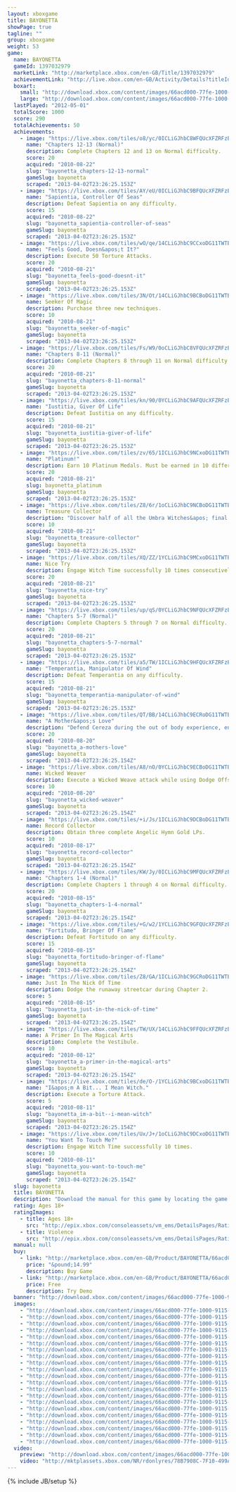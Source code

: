 ```yaml
---
layout: xboxgame
title: BAYONETTA
showPage: true
tagline: ""
group: xboxgame
weight: 53
game: 
  name: BAYONETTA
  gameId: 1397032979
  marketLink: "http://marketplace.xbox.com/en-GB/Title/1397032979"
  achievementLink: "http://live.xbox.com/en-GB/Activity/Details?titleId=1397032979"
  boxart: 
    small: "http://download.xbox.com/content/images/66acd000-77fe-1000-9115-d80253450813/1033/boxartsm.jpg"
    large: "http://download.xbox.com/content/images/66acd000-77fe-1000-9115-d80253450813/1033/boxartlg.jpg"
  lastPlayed: "2012-05-01"
  totalScore: 1000
  score: 290
  totalAchievements: 50
  achievements: 
    - image: "https://live.xbox.com/tiles/o8/yc/0ICLiGJhbC8WFQUcXFZRFzEzL2FjaC8wL2IAAAAA5+fn-7PMuA==.jpg"
      name: "Chapters 12-13 (Normal)"
      description: Complete Chapters 12 and 13 on Normal difficulty.
      score: 20
      acquired: "2010-08-22"
      slug: "bayonetta_chapters-12-13-normal"
      gameSlug: bayonetta
      scraped: "2013-04-02T23:26:25.153Z"
    - image: "https://live.xbox.com/tiles/AY/eU/0ICLiGJhbC9BFQUcXFZRFzEzL2FjaC8wLzUAAAAA5+fn-7uHGg==.jpg"
      name: "Sapientia, Controller Of Seas"
      description: Defeat Sapientia on any difficulty.
      score: 15
      acquired: "2010-08-22"
      slug: "bayonetta_sapientia-controller-of-seas"
      gameSlug: bayonetta
      scraped: "2013-04-02T23:26:25.153Z"
    - image: "https://live.xbox.com/tiles/wO/qe/14CLiGJhbC9CCxoDG11TWTEzL2FjaC8wLzE2AAAAAOfn5-ix6tw=.jpg"
      name: "Feels Good, Doesn&apos;t It?"
      description: Execute 50 Torture Attacks.
      score: 20
      acquired: "2010-08-21"
      slug: "bayonetta_feels-good-doesnt-it"
      gameSlug: bayonetta
      scraped: "2013-04-02T23:26:25.153Z"
    - image: "https://live.xbox.com/tiles/3N/Ot/14CLiGJhbC9BCBoDG11TWTEzL2FjaC8wLzI1AAAAAOfn5-iC08A=.jpg"
      name: Seeker Of Magic
      description: Purchase three new techniques.
      score: 10
      acquired: "2010-08-21"
      slug: "bayonetta_seeker-of-magic"
      gameSlug: bayonetta
      scraped: "2013-04-02T23:26:25.153Z"
    - image: "https://live.xbox.com/tiles/Fs/W9/0oCLiGJhbC8VFQUcXFZRFzEzL2FjaC8wL2EAAAAA5+fn-ZLFDQ==.jpg"
      name: "Chapters 8-11 (Normal)"
      description: Complete Chapters 8 through 11 on Normal difficulty.
      score: 20
      acquired: "2010-08-21"
      slug: "bayonetta_chapters-8-11-normal"
      gameSlug: bayonetta
      scraped: "2013-04-02T23:26:25.153Z"
    - image: "https://live.xbox.com/tiles/kn/90/0YCLiGJhbC9AFQUcXFZRFzEzL2FjaC8wLzQAAAAA5+fn-lt-iQ==.jpg"
      name: "Iustitia, Giver Of Life"
      description: Defeat Iustitia on any difficulty.
      score: 15
      acquired: "2010-08-21"
      slug: "bayonetta_iustitia-giver-of-life"
      gameSlug: bayonetta
      scraped: "2013-04-02T23:26:25.153Z"
    - image: "https://live.xbox.com/tiles/zv/65/1ICLiGJhbC9NCxoDG11TWTEzL2FjaC8wLzE5AAAAAOfn5-uW-tI=.jpg"
      name: "Platinum!"
      description: Earn 10 Platinum Medals. Must be earned in 10 different battles.
      score: 20
      acquired: "2010-08-21"
      slug: bayonetta_platinum
      gameSlug: bayonetta
      scraped: "2013-04-02T23:26:25.153Z"
    - image: "https://live.xbox.com/tiles/Z8/6r/1oCLiGJhbC9NCBoDG11TWTEzL2FjaC8wLzI5AAAAAOfn5-mEzns=.jpg"
      name: Treasure Collector
      description: "Discover half of all the Umbra Witches&apos; final resting places."
      score: 10
      acquired: "2010-08-21"
      slug: "bayonetta_treasure-collector"
      gameSlug: bayonetta
      scraped: "2013-04-02T23:26:25.153Z"
    - image: "https://live.xbox.com/tiles/XQ/ZZ/1YCLiGJhbC9MCxoDG11TWTEzL2FjaC8wLzE4AAAAAOfn5-p2BkE=.jpg"
      name: Nice Try
      description: Engage Witch Time successfully 10 times consecutively.
      score: 20
      acquired: "2010-08-21"
      slug: "bayonetta_nice-try"
      gameSlug: bayonetta
      scraped: "2013-04-02T23:26:25.153Z"
    - image: "https://live.xbox.com/tiles/up/qS/0YCLiGJhbC9NFQUcXFZRFzEzL2FjaC8wLzkAAAAA5+fn-r2aoQ==.jpg"
      name: "Chapters 5-7 (Normal)"
      description: Complete Chapters 5 through 7 on Normal difficulty.
      score: 20
      acquired: "2010-08-21"
      slug: "bayonetta_chapters-5-7-normal"
      gameSlug: bayonetta
      scraped: "2013-04-02T23:26:25.153Z"
    - image: "https://live.xbox.com/tiles/a5/TW/1ICLiGJhbC9HFQUcXFZRFzEzL2FjaC8wLzMAAAAA5+fn+-mUcA==.jpg"
      name: "Temperantia, Manipulator Of Wind"
      description: Defeat Temperantia on any difficulty.
      score: 15
      acquired: "2010-08-21"
      slug: "bayonetta_temperantia-manipulator-of-wind"
      gameSlug: bayonetta
      scraped: "2013-04-02T23:26:25.153Z"
    - image: "https://live.xbox.com/tiles/QT/BB/14CLiGJhbC9ECRoDG11TWTEzL2FjaC8wLzMwAAAAAOfn5-huMF0=.jpg"
      name: "A Mother&apos;s Love"
      description: "Defend Cereza during the out of body experience, ensuring she takes no damage."
      score: 20
      acquired: "2010-08-20"
      slug: "bayonetta_a-mothers-love"
      gameSlug: bayonetta
      scraped: "2013-04-02T23:26:25.154Z"
    - image: "https://live.xbox.com/tiles/A8/nO/0YCLiGJhbC9ECBoDG11TWTEzL2FjaC8wLzIwAAAAAOfn5-7hyR8=.jpg"
      name: Wicked Weaver
      description: Execute a Wicked Weave attack while using Dodge Offset.
      score: 10
      acquired: "2010-08-20"
      slug: "bayonetta_wicked-weaver"
      gameSlug: bayonetta
      scraped: "2013-04-02T23:26:25.154Z"
    - image: "https://live.xbox.com/tiles/+i/Js/1ICLiGJhbC9DCBoDG11TWTEzL2FjaC8wLzI3AAAAAOfn5-tDIuY=.jpg"
      name: Record Collector
      description: Obtain three complete Angelic Hymn Gold LPs.
      score: 10
      acquired: "2010-08-17"
      slug: "bayonetta_record-collector"
      gameSlug: bayonetta
      scraped: "2013-04-02T23:26:25.154Z"
    - image: "https://live.xbox.com/tiles/KW/Jy/0ICLiGJhbC9MFQUcXFZRFzEzL2FjaC8wLzgAAAAA5+fn-11iMg==.jpg"
      name: "Chapters 1-4 (Normal)"
      description: Complete Chapters 1 through 4 on Normal difficulty.
      score: 20
      acquired: "2010-08-15"
      slug: "bayonetta_chapters-1-4-normal"
      gameSlug: bayonetta
      scraped: "2013-04-02T23:26:25.154Z"
    - image: "https://live.xbox.com/tiles/+G/w2/1YCLiGJhbC9GFQUcXFZRFzEzL2FjaC8wLzIAAAAA5+fn+hls4w==.jpg"
      name: "Fortitudo, Bringer Of Flame"
      description: Defeat Fortitudo on any difficulty.
      score: 15
      acquired: "2010-08-15"
      slug: "bayonetta_fortitudo-bringer-of-flame"
      gameSlug: bayonetta
      scraped: "2013-04-02T23:26:25.154Z"
    - image: "https://live.xbox.com/tiles/Z8/GA/1ICLiGJhbC9GCRoDG11TWTEzL2FjaC8wLzMyAAAAAOfn5-uvwXs=.jpg"
      name: Just In The Nick Of Time
      description: Dodge the runaway streetcar during Chapter 2.
      score: 5
      acquired: "2010-08-15"
      slug: "bayonetta_just-in-the-nick-of-time"
      gameSlug: bayonetta
      scraped: "2013-04-02T23:26:25.154Z"
    - image: "https://live.xbox.com/tiles/TW/UX/14CLiGJhbC9FFQUcXFZRFzEzL2FjaC8wLzEAAAAA5+fn+DhlVg==.jpg"
      name: A Primer In The Magical Arts
      description: Complete the Vestibule.
      score: 10
      acquired: "2010-08-12"
      slug: "bayonetta_a-primer-in-the-magical-arts"
      gameSlug: bayonetta
      scraped: "2013-04-02T23:26:25.154Z"
    - image: "https://live.xbox.com/tiles/de/O-/1YCLiGJhbC9BCxoDG11TWTEzL2FjaC8wLzE1AAAAAOfn5-qQ42k=.jpg"
      name: "I&apos;m A Bit... I Mean Witch."
      description: Execute a Torture Attack.
      score: 5
      acquired: "2010-08-11"
      slug: "bayonetta_im-a-bit--i-mean-witch"
      gameSlug: bayonetta
      scraped: "2013-04-02T23:26:25.154Z"
    - image: "https://live.xbox.com/tiles/Ux/J+/1oCLiGJhbC9DCxoDG11TWTEzL2FjaC8wLzE3AAAAAOfn5-lREk8=.jpg"
      name: "You Want To Touch Me?"
      description: Engage Witch Time successfully 10 times.
      score: 10
      acquired: "2010-08-11"
      slug: "bayonetta_you-want-to-touch-me"
      gameSlug: bayonetta
      scraped: "2013-04-02T23:26:25.154Z"
  slug: bayonetta
  title: BAYONETTA
  description: "Download the manual for this game by locating the game on http://marketplace.xbox.com and selecting &ldquo;See Game Manual&quot;.   From the creative geniuses behind Devil May Cry and Resident Evil comes Bayonetta&trade;, a game of 100% pure, unadulterated, climatic action. With powers far beyond the comprehension of mere mortals, our heroine Bayonetta fights countless enemies, evil forces and giant foes in brutal yet graceful ways."
  rating: Ages 18+
  ratingImages: 
    - title: Ages 18+
      src: "http://epix.xbox.com/consoleassets/vm_ems/DetailsPages/RatingSystemID/14/default/Values/14005.png"
    - title: Violence
      src: "http://epix.xbox.com/consoleassets/vm_ems/DetailsPages/RatingSystemID/14/default/Descriptors/14005.png"
  manual: null
  buy: 
    - link: "http://marketplace.xbox.com/en-GB/Product/BAYONETTA/66acd000-77fe-1000-9115-d80253450813?purchase=1&amp;DownloadType=Game"
      price: "&pound;14.99"
      description: Buy Game
    - link: "http://marketplace.xbox.com/en-GB/Product/BAYONETTA/66acd000-77fe-1000-9115-d80253450813?purchase=1&amp;DownloadType=GameDemo"
      price: Free
      description: Try Demo
  banner: "http://download.xbox.com/content/images/66acd000-77fe-1000-9115-d80253450813/1033/banner.png"
  images: 
    - "http://download.xbox.com/content/images/66acd000-77fe-1000-9115-d80253450813/1033/screenlg1.jpg"
    - "http://download.xbox.com/content/images/66acd000-77fe-1000-9115-d80253450813/1033/screenlg2.jpg"
    - "http://download.xbox.com/content/images/66acd000-77fe-1000-9115-d80253450813/1033/screenlg3.jpg"
    - "http://download.xbox.com/content/images/66acd000-77fe-1000-9115-d80253450813/1033/screenlg4.jpg"
    - "http://download.xbox.com/content/images/66acd000-77fe-1000-9115-d80253450813/1033/screenlg5.jpg"
    - "http://download.xbox.com/content/images/66acd000-77fe-1000-9115-d80253450813/1033/screenlg6.jpg"
    - "http://download.xbox.com/content/images/66acd000-77fe-1000-9115-d80253450813/1033/screenlg7.jpg"
    - "http://download.xbox.com/content/images/66acd000-77fe-1000-9115-d80253450813/1033/screenlg8.jpg"
    - "http://download.xbox.com/content/images/66acd000-77fe-1000-9115-d80253450813/1033/screenlg9.jpg"
    - "http://download.xbox.com/content/images/66acd000-77fe-1000-9115-d80253450813/1033/screenlg10.jpg"
    - "http://download.xbox.com/content/images/66acd000-77fe-1000-9115-d80253450813/1033/screenlg11.jpg"
    - "http://download.xbox.com/content/images/66acd000-77fe-1000-9115-d80253450813/7177/screenlg12.jpg"
    - "http://download.xbox.com/content/images/66acd000-77fe-1000-9115-d80253450813/7177/screenlg13.jpg"
    - "http://download.xbox.com/content/images/66acd000-77fe-1000-9115-d80253450813/7177/screenlg14.jpg"
    - "http://download.xbox.com/content/images/66acd000-77fe-1000-9115-d80253450813/7177/screenlg15.jpg"
    - "http://download.xbox.com/content/images/66acd000-77fe-1000-9115-d80253450813/7177/screenlg16.jpg"
    - "http://download.xbox.com/content/images/66acd000-77fe-1000-9115-d80253450813/7177/screenlg17.jpg"
    - "http://download.xbox.com/content/images/66acd000-77fe-1000-9115-d80253450813/7177/screenlg18.jpg"
    - "http://download.xbox.com/content/images/66acd000-77fe-1000-9115-d80253450813/7177/screenlg19.jpg"
    - "http://download.xbox.com/content/images/66acd000-77fe-1000-9115-d80253450813/7177/screenlg20.jpg"
    - "http://download.xbox.com/content/images/66acd000-77fe-1000-9115-d80253450813/1033/background.jpg"
  video: 
    preview: "http://download.xbox.com/content/images/66acd000-77fe-1000-9115-d80253450813/1033/background.jpg"
    video: "http://mktplassets.xbox.com/NR/rdonlyres/78B7908C-7F10-499A-BB7E-B722570B4C6D/0/vidBayonettaE3cdnhi.asx"
---
```

{% include JB/setup %}
